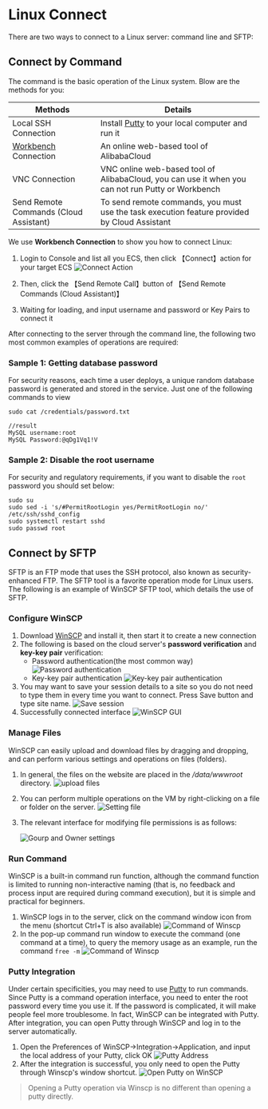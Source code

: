 # Linux Connect

There are two ways to connect to a Linux server: command line and SFTP:

## Connect by Command

The command is the basic operation of the Linux system. Blow are the methods for you:  

| Methods                                                   | Details                                                     |
| ------------------------------------------------------ | ------------------------------------------------------------ |
| Local SSH Connection                                   | Install [Putty](https://putty.org/) to your local computer and run it |
| [Workbench](https://ecs-workbench.aliyun.com/) Connection |An online web-based tool of AlibabaCloud  |
| VNC Connection                                           | VNC online web-based tool of AlibabaCloud, you can use it when you can not run Putty or Workbench|
| Send Remote Commands (Cloud Assistant)                   | To send remote commands, you must use the task execution feature provided by Cloud Assistant|


We use **Workbench Connection** to show you how to connect Linux:

1. Login to Console and list all you ECS, then click 【Connect】action for your target ECS
   ![Connect Action](https://libs.websoft9.com/Websoft9/DocsPicture/en/aliyun/aliyun-remoteconnectweb-websoft9.png)

2. Then, click the 【Send Remote Call】button of 【Send Remote Commands (Cloud Assistant)】

3. Waiting for loading, and input username and password or Key Pairs to connect it

After connecting to the server through the command line, the following two most common examples of operations are required:

### Sample 1: Getting database password

For security reasons, each time a user deploys, a unique random database password is generated and stored in the service. Just one of the following commands to view

```shell
sudo cat /credentials/password.txt

//result
MySQL username:root
MySQL Password:@qDg1Vq1!V
```

### Sample 2: Disable the root username

For security and regulatory requirements, if you want to disable the `root` password you should set below:

```shell
sudo su
sudo sed -i 's/#PermitRootLogin yes/PermitRootLogin no/' /etc/ssh/sshd_config
sudo systemctl restart sshd
sudo passwd root
```

## Connect by SFTP

SFTP is an FTP mode that uses the SSH protocol, also known as security-enhanced FTP. The SFTP tool is a favorite operation mode for Linux users. The following is an example of WinSCP SFTP tool, which details the use of SFTP.

### Configure WinSCP

1. Download [WinSCP](https://winscp.net/) and install it, then start it to create a new connection
2. The following is based on the cloud server's **password verification** and **key-key pair** verification:
   - Password authentication(the most common way)
     ![Password authentication](http://libs.websoft9.com/Websoft9/DocsPicture/en/winscp/winscp-newsite.png)
   - Key-key pair authentication
     ![Key-key pair authentication](http://libs.websoft9.com/Websoft9/DocsPicture/en/winscp/winscp-secrets-websoft9.png)
3. You may want to save your session details to a site so you do not need to type them in every time you want to connect. Press Save button and type site name.
   ![Save session](http://libs.websoft9.com/Websoft9/DocsPicture/en/winscp/winscp-sessionsave-websoft9.png)
4. Successfully connected interface
   ![WinSCP GUI](http://libs.websoft9.com/Websoft9/DocsPicture/en/winscp/websoft9-winscp-success.png)

### Manage Files

WinSCP can easily upload and download files by dragging and dropping, and can perform various settings and operations on files (folders).

1. In general, the files on the website are placed in the */data/wwwroot* directory.
   ![upload files](http://libs.websoft9.com/Websoft9/DocsPicture/en/winscp/winscp-dragfile-websoft9.png)

2. You can perform multiple operations on the VM by right-clicking on a file or folder on the server.
   ![Setting file](http://libs.websoft9.com/Websoft9/DocsPicture/en/winscp/websoft9-winscp-youjian.png)

3. The relevant interface for modifying file permissions is as follows:

   ![Gourp and Owner settings](http://libs.websoft9.com/Websoft9/DocsPicture/en/winscp/websoft9-winscp-quanxian.png)

### Run Command

WinSCP is a built-in command run function, although the command function is limited to running non-interactive naming (that is, no feedback and process input are required during command execution), but it is simple and practical for beginners.

1. WinSCP logs in to the server, click on the command window icon from the menu (shortcut Ctrl+T is also available)
   ![Command of Winscp](http://libs.websoft9.com/Websoft9/DocsPicture/en/winscp/winscp-ucmd-websoft9.png)
2. In the pop-up command run window to execute the command (one command at a time), to query the memory usage as an example, run the command `free -m`
   ![Command of Winscp](http://libs.websoft9.com/Websoft9/DocsPicture/en/winscp/wincp-showmemory-websoft9.png)

### Putty Integration

Under certain specificities, you may need to use [Putty](https://putty.org/) to run commands. Since Putty is a command operation interface, you need to enter the root password every time you use it. If the password is complicated, it will make people feel more troublesome. In fact, WinSCP can be integrated with Putty. After integration, you can open Putty through WinSCP and log in to the server automatically.

1. Open the Preferences of WinSCP->Integration->Application, and input the local address of your Putty, click OK
   ![Putty Address](http://libs.websoft9.com/Websoft9/DocsPicture/en/winscp/websoft9-winscp-putty.png)
2. After the integration is successful, you only need to open the Putty through Winscp's window shortcut.
   ![Open Putty on WinSCP](http://libs.websoft9.com/Websoft9/DocsPicture/en/winscp/websoft9-winscp-puttyopen.png)

> Opening a Putty operation via Winscp is no different than opening a putty directly.